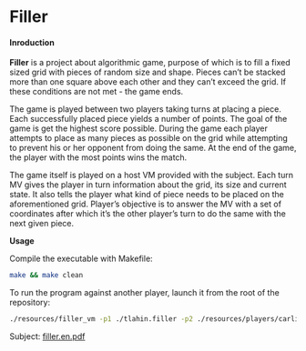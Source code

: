 # Filler

#### **Inroduction**

**Filler** is a project about algorithmic game, purpose of which is to fill a fixed sized grid with pieces of random size and shape. Pieces can’t be stacked more than one square above each other and they can’t exceed the grid. If these conditions are not met - the game ends.

The game is played between two players taking turns at placing a piece. Each successfully placed piece yields a number of points. The goal of the game is get the highest score possible. During the game each player attempts to place as many pieces as possible on the grid while attempting to prevent his or her opponent from doing the same. At the end of the game, the player with the most points wins the match.

The game itself is played on a host VM provided with the subject. Each turn MV gives the player in turn information about the grid, its size and current state. It also tells the player what kind of piece needs to be placed on the aforementioned grid. Player’s objective is to answer the MV with a set of coordinates after which it’s the other player’s turn to do the same with the next given piece.

**Usage**

Compile the executable with Makefile:

```bash
make && make clean
```

To run the program against another player, launch it from the root of the repository:

```bash
./resources/filler_vm -p1 ./tlahin.filler -p2 ./resources/players/carli.filler -f ./resources/maps/map02
```

Subject: [filler.en.pdf](https://cdn.intra.42.fr/pdf/pdf/6630/filler.en.pdf)
